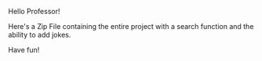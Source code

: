 Hello Professor!

Here's a Zip File containing the entire project with a search function and the ability to add jokes.

Have fun!
